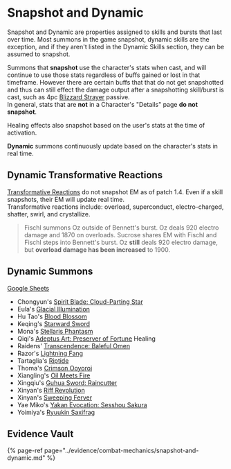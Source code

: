 # Snapshot and Dynamic

Snapshot and Dynamic are properties assigned to skills and bursts that last over time. Most summons in the game snapshot, dynamic skills are the exception, and if they aren't listed in the Dynamic Skills section, they can be assumed to snapshot.

Summons that **snapshot** use the character's stats when cast, and will continue to use those stats regardless of buffs gained or lost in that timeframe. However there are certain buffs that that do not get snapshotted and thus can still effect the damage output after a snapshotting skill/burst is cast, such as 4pc [Blizzard Strayer](../equipment/artifacts.md#blizzard-strayer) passive.  
In general, stats that are **not** in a Character's "Details" page **do not snapshot**.

Healing effects also snapshot based on the user's stats at the time of activation.

**Dynamic** summons continuously update based on the character's stats in real time.

## Dynamic Transformative Reactions

[Transformative Reactions](elemental-effects/transformative-reactions.md) do not snapshot EM as of patch 1.4. Even if a skill snapshots, their EM will update real time.  
Transformative reactions include: overload, superconduct, electro-charged, shatter, swirl, and crystallize.

> Fischl summons Oz outside of Bennett's burst. Oz deals 920 electro damage and 1870 on overloads. Sucrose shares EM with Fischl and Fischl steps into Bennett's burst. Oz **still** deals 920 electro damage, but **overload damage has been increased** to 1900.

## Dynamic Summons

[Google Sheets](https://docs.google.com/spreadsheets/d/1M2nTLogzYd2o4ZLkYEkzfovwiTznQOB5ujWuMlQbE0k/edit#gid=192559720)  
* Chongyun's [Spirit Blade: Cloud-Parting Star](../characters/cryo/chongyun.md#attacks)
* Eula's [Glacial Illumination](../characters/cryo/eula.md#attacks)
* Hu Tao's [Blood Blossom](../characters/pyro/hu-tao.md#attacks)
* Keqing's [Starward Sword](../characters/electro/keqing.md#attacks)
* Mona's [Stellaris Phantasm](../characters/hydro/mona.md#attacks)
* Qiqi's [Adeptus Art: Preserver of Fortune](../characters/cryo/qiqi.md#attacks) Healing
* Raidens' [Transcendence: Baleful Omen](../characters/electro/raiden.md#attacks)
* Razor's [Lightning Fang](../characters/electro/razor.md#attacks)
* Tartaglia's [Riptide](../characters/hydro/tartaglia.md#attacks)
* Thoma's [Crimson Ooyoroi](../characters/pyro/thoma.md#attacks)
* Xiangling's [Oil Meets Fire](../characters/pyro/xiangling.md#constellations)
* Xingqiu's [Guhua Sword: Raincutter](../characters/hydro/xingqiu.md#attacks)
* Xinyan's [Riff Revolution](../characters/pyro/xinyan.md#attacks)
* Xinyan's [Sweeping Ferver](../characters/pyro/xinyan.md#attacks)
* Yae Miko's [Yakan Evocation: Sesshou Sakura](../characters/electro/yae-miko.md#attacks)
* Yoimiya's [Ryuukin Saxifrag](../characters/pyro/yoimiya.md#attacks)

## Evidence Vault

{% page-ref page="../evidence/combat-mechanics/snapshot-and-dynamic.md" %}


